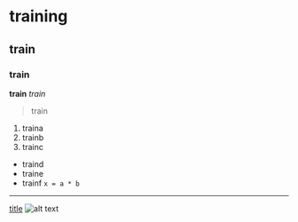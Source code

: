 # training
## train
### train
**train**
*train*
>train
1. traina
2. trainb
3. trainc
- traind
- traine
- trainf
`x = a * b`
---
[title](https://www.keybr.com/)
![alt text](image.jpg)

